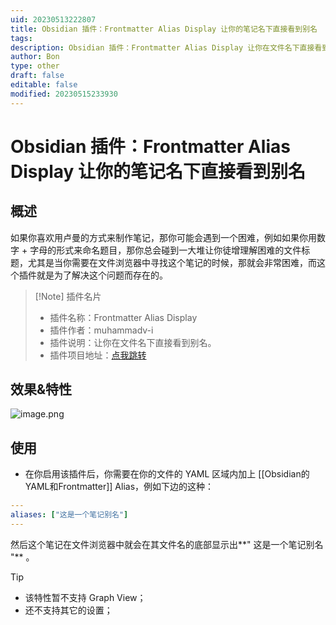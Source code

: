 ```yaml
---
uid: 20230513222807
title: Obsidian 插件：Frontmatter Alias Display 让你的笔记名下直接看到别名
tags: 
description: Obsidian 插件：Frontmatter Alias Display 让你在文件名下直接看到别名
author: Bon
type: other
draft: false
editable: false
modified: 20230515233930
---
```


# Obsidian 插件：Frontmatter Alias Display 让你的笔记名下直接看到别名

## 概述

如果你喜欢用卢曼的方式来制作笔记，那你可能会遇到一个困难，例如如果你用数字 + 字母的形式来命名题目，那你总会碰到一大堆让你徒增理解困难的文件标题，尤其是当你需要在文件浏览器中寻找这个笔记的时候，那就会非常困难，而这个插件就是为了解决这个问题而存在的。

> [!Note] 插件名片
> - 插件名称：Frontmatter Alias Display
> - 插件作者：muhammadv-i
> - 插件说明：让你在文件名下直接看到别名。
> - 插件项目地址：[点我跳转](https://github.com/muhammadv-i/obsidian-frontmatter-alias-display)

## 效果&特性

![image.png](https://cdn.pkmer.cn/images/20230514131806.png!pkmer)

## 使用

- 在你启用该插件后，你需要在你的文件的 YAML 区域内加上 [[Obsidian的YAML和Frontmatter]] Alias，例如下边的这种：

```yaml
---
aliases: ["这是一个笔记别名"]
---
```

然后这个笔记在文件浏览器中就会在其文件名的底部显示出**" 这是一个笔记别名 "** 。

> [!tip]
> - 该特性暂不支持 Graph View；
> - 还不支持其它的设置；